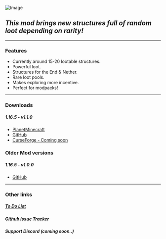 ![Image](https://static.planetminecraft.com/files/resource_media/screenshot/14614892-frontpage.png)
## _This mod brings new structures full of random loot depending on rarity!_
---
### Features
- Currently around 15-20 lootable structures.
- Powerful loot.
- Structures for the End & Nether.
- Rare loot pools.
- Makes exploring more incentive.
- Perfect for modpacks!

---

### Downloads
##### 1.16.5 - v1.1.0
- [PlanetMinecraft](https://duckduckgo.com "1.16.5 v1.1.0")
- [GitHub](https://lootablestructures.xotaz.xyz/lootablestructures-1-16-5-1-0.jar "1.16.5 v1.0")
- [CurseForge - Coming soon](https://127.0.0.1/)

### Older Mod versions
##### 1.16.5 - v1.0.0

- [GitHub](https://github.com/Xotaz/More-Lootable-Structures/releases/download/1.16.5/LootableStructures-1.16.5-v1-0.jar "1.16.5 v1.0.0")

---
### Other links
##### [To Do List]
##### [Github Issue Tracker]
##### _Support Discord (coming soon..)_


   [Github Issue Tracker]: <https://github.com/Xotaz/More-Lootable-Structures/issues>
   [To Do list]: <https://trello.com/b/klrJ2XNX/more-lootable-resources>

